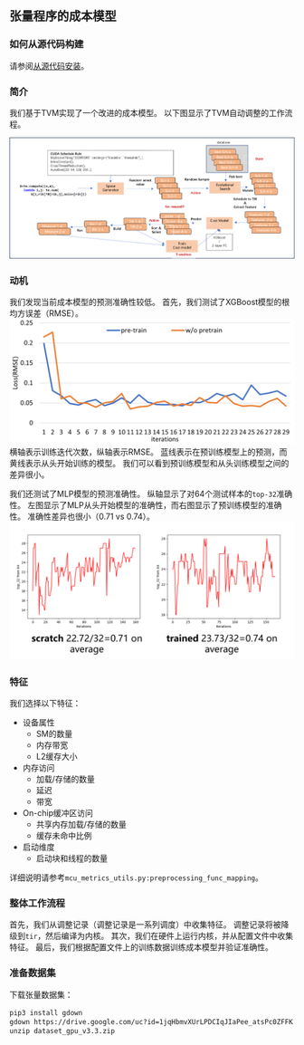 ## 张量程序的成本模型



### 如何从源代码构建

请参阅[从源代码安装](https://tvm.apache.org/docs/install/from_source.html)。

### 简介

我们基于TVM实现了一个改进的成本模型。
以下图显示了TVM自动调整的工作流程。

![元调度器](readme_figures/tvm-meta-scheduler-workflow.png)

### 动机
我们发现当前成本模型的预测准确性较低。
首先，我们测试了XGBoost模型的根均方误差（RMSE）。
![元调度器](readme_figures/tvm-rmse-error-xgboost.png)
横轴表示训练迭代次数，纵轴表示RMSE。
蓝线表示在预训练模型上的预测，而黄线表示从头开始训练的模型。
我们可以看到预训练模型和从头训练模型之间的差异很小。

我们还测试了MLP模型的预测准确性。
纵轴显示了对64个测试样本的`top-32`准确性。
左图显示了MLP从头开始模型的准确性，而右图显示了预训练模型的准确性。
准确性差异也很小（$0.71$ vs $0.74$）。
![元调度器](readme_figures/tvm-mlp-top32-acc.png)


### 特征

我们选择以下特征：
* 设备属性
    * SM的数量
    * 内存带宽
    * L2缓存大小
* 内存访问
    * 加载/存储的数量
    * 延迟
    * 带宽
* On-chip缓冲区访问
    * 共享内存加载/存储的数量
    * 缓存未命中比例
* 启动维度
    * 启动块和线程的数量

详细说明请参考`mcu_metrics_utils.py:preprocessing_func_mapping`。


### 整体工作流程

首先，我们从调整记录（调整记录是一系列调度）中收集特征。
调整记录将被降级到`tir`，然后编译为内核。
其次，我们在硬件上运行内核，并从配置文件中收集特征。
最后，我们根据配置文件上的训练数据训练成本模型并验证准确性。

### 准备数据集

下载张量数据集：
```shell
pip3 install gdown
gdown https://drive.google.com/uc?id=1jqHbmvXUrLPDCIqJIaPee_atsPc0ZFFK
unzip dataset_gpu_v3.3.zip
